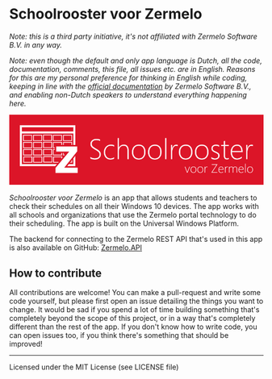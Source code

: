 # Schoolrooster voor Zermelo

*Note: this is a third party initiative, it's not affiliated with Zermelo Software B.V. in any way.*

*Note: even though the default and only app language is Dutch, all the code, documentation, comments, this file, all issues etc. are in English. Reasons for this are my personal preference for thinking in English while coding, keeping in line with the [official documentation](https://zermelo.atlassian.net/wiki/spaces/DEV) by Zermelo Software B.V., and enabling non-Dutch speakers to understand everything happening here.*

![Schoolrooster voor Zermelo](logo.png)

*Schoolrooster voor Zermelo* is an app that allows students and teachers to check their schedules on all their Windows 10 devices. The app works with all schools and organizations that use the Zermelo portal technology to do their scheduling. The app is built on the Universal Windows Platform.

The backend for connecting to the Zermelo REST API that's used in this app is also available on GitHub: [Zermelo.API](https://github.com/arthurrump/Zermelo.API)

## How to contribute

All contributions are welcome! You can make a pull-request and write some code yourself, but please first open an issue detailing the things you want to change. It would be sad if you spend a lot of time building something that's completely beyond the scope of this project, or in a way that's completely different than the rest of the app. If you don't know how to write code, you can open issues too, if you think there's something that should be improved!

---
Licensed under the MIT License (see LICENSE file)